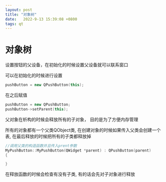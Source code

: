 ```yaml
---
layout: post
title: "对象树"
date:   2022-9-13 15:39:08 +0800
tags: qt
---
```


# 对象树

设置按钮的父设备，在初始化的时候设置父设备就可以联系窗口

可以在初始化的时候进行设置

```c++
pushButton = new QPushButton(this);
```

在之后赋值

````c++
pushButton = new QPushButton;
pushButton->setParent(this);
````

父对象在析构的时候会释放所有的子对象， 目的是为了方便内存管理

所有的对象都有一个父类QObject类, 在创建对象的时候如果传入父类会创建一个表, 在最后释放的时候把所有的子类都释放掉

```c++
//调用父类的构造函数并且传入prent参数
MyPushButton::MyPushButton(QWidget *parent) : QPushButton(parent)
{

}
```

在释放函数的时候会检查有没有子类, 有的话会先对子对象进行释放



